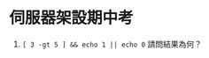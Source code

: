 # 伺服器架設期中考

1. `[ 3 -gt 5 ] && echo 1 || echo 0` 請問結果為何？

[midterm01]: https://github.com/dallas145/2023LInuxServer/blob/main/source/midterm01.png?raw=tru
